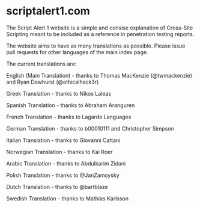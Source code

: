 scriptalert1.com
======================

The Script Alert 1 website is a simple and consise explanation of Cross-Site Scripting meant to be included as a reference in penetration testing reports.

The website aims to have as many translations as possible. Please issue pull requests for other languages of the main index page.

The current translations are:

English (Main Translation) - thanks to Thomas MacKenzie (@twmackenzie) and Ryan Dewhurst (@ethicalhack3r)

Greek Translation - thanks to Nikos Laleas

Spanish Translation - thanks to Abraham Aranguren

French Translation - thanks to Lagarde Languages

German Translation - thanks to b00010111 and Christopher Simpson

Italian Translation - thanks to Giovanni Cattani

Norwegian Translation - thanks to Kai Roer

Arabic Translation - thanks to Abdulkarim Zidani

Polish Translation - thanks to @JanZamoysky

Dutch Translation - thanks to @bartblaze

Swedish Translation - thanks to Mathias Karlsson
